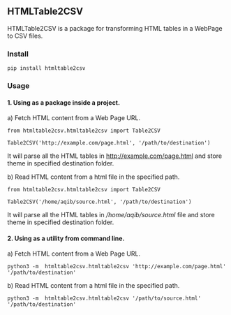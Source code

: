## HTMLTable2CSV

HTMLTable2CSV is a package for transforming HTML tables in a WebPage to CSV files.

### Install

```
pip install htmltable2csv
```

### Usage

#### 1. Using as a package inside a project.

a) Fetch HTML content from a Web Page URL.

```
from htmltable2csv.htmltable2csv import Table2CSV

Table2CSV('http://example.com/page.html', '/path/to/destination')
```

It will parse all the HTML tables in http://example.com/page.html and store theme in specified destination folder.


b) Read HTML content from a html file in the specified path.

```
from htmltable2csv.htmltable2csv import Table2CSV

Table2CSV('/home/aqib/source.html', '/path/to/destination')
```

It will parse all the HTML tables in */home/aqib/source.html* file and store theme in specified destination folder.


#### 2. Using as a utility from command line.

a) Fetch HTML content from a Web Page URL.

```
python3 -m  htmltable2csv.htmltable2csv 'http://example.com/page.html' '/path/to/destination'

```

b) Read HTML content from a html file in the specified path.

```
python3 -m  htmltable2csv.htmltable2csv '/path/to/source.html' '/path/to/destination'

```

